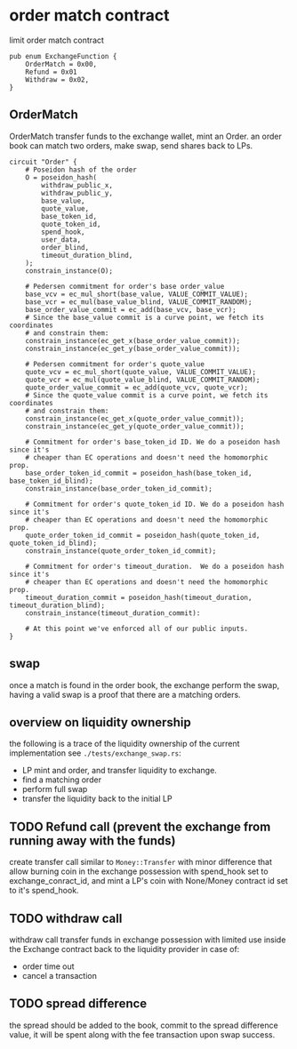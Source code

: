 # order match contract

limit order match contract

```
pub enum ExchangeFunction {
    OrderMatch = 0x00,
    Refund = 0x01
    Withdraw = 0x02,
}

```

## OrderMatch

OrderMatch transfer funds to the exchange wallet, mint an Order. an order book can match two orders, make swap, send shares back to LPs.

```
circuit "Order" {
    # Poseidon hash of the order
    O = poseidon_hash(
        withdraw_public_x,
        withdraw_public_y,
        base_value,
        quote_value,
        base_token_id,
        quote_token_id,
        spend_hook,
        user_data,
        order_blind,
        timeout_duration_blind,
    );
    constrain_instance(O);

    # Pedersen commitment for order's base order_value
    base_vcv = ec_mul_short(base_value, VALUE_COMMIT_VALUE);
    base_vcr = ec_mul(base_value_blind, VALUE_COMMIT_RANDOM);
    base_order_value_commit = ec_add(base_vcv, base_vcr);
    # Since the base_value commit is a curve point, we fetch its coordinates
    # and constrain them:
    constrain_instance(ec_get_x(base_order_value_commit));
    constrain_instance(ec_get_y(base_order_value_commit));

    # Pedersen commitment for order's quote_value
    quote_vcv = ec_mul_short(quote_value, VALUE_COMMIT_VALUE);
    quote_vcr = ec_mul(quote_value_blind, VALUE_COMMIT_RANDOM);
    quote_order_value_commit = ec_add(quote_vcv, quote_vcr);
    # Since the quote_value commit is a curve point, we fetch its coordinates
    # and constrain them:
    constrain_instance(ec_get_x(quote_order_value_commit));
    constrain_instance(ec_get_y(quote_order_value_commit));

    # Commitment for order's base_token_id ID. We do a poseidon hash since it's
    # cheaper than EC operations and doesn't need the homomorphic prop.
    base_order_token_id_commit = poseidon_hash(base_token_id, base_token_id_blind);
    constrain_instance(base_order_token_id_commit);

    # Commitment for order's quote_token_id ID. We do a poseidon hash since it's
    # cheaper than EC operations and doesn't need the homomorphic prop.
    quote_order_token_id_commit = poseidon_hash(quote_token_id, quote_token_id_blind);
    constrain_instance(quote_order_token_id_commit);

    # Commitment for order's timeout_duration.  We do a poseidon hash since it's
    # cheaper than EC operations and doesn't need the homomorphic prop.
    timeout_duration_commit = poseidon_hash(timeout_duration, timeout_duration_blind);
    constrain_instance(timeout_duration_commit):

    # At this point we've enforced all of our public inputs.
}

```

## swap

once a match is found in the order book, the exchange perform the swap, having a valid swap is a proof that there are a matching orders.


## overview on liquidity ownership

the following is a trace of the liquidity ownership of the current implementation see `./tests/exchange_swap.rs`:
- LP mint and order, and transfer liquidity to exchange.
- find a matching order
- perform full swap
- transfer the liquidity back to the initial LP

## TODO Refund call (prevent the exchange from running away with the funds)

create transfer call similar to `Money::Transfer` with minor difference that allow burning coin in the exchange possession with spend_hook set to exchange_conract_id, and mint a LP's coin with None/Money contract id set to it's spend_hook.

## TODO withdraw call

withdraw call transfer funds in exchange possession with limited use inside the Exchange contract back to the liquidity provider in case of:
- order time out
- cancel a transaction


## TODO spread difference

the spread should be added to the book, commit to the spread difference value, it will be spent along with the fee transaction upon swap success.

